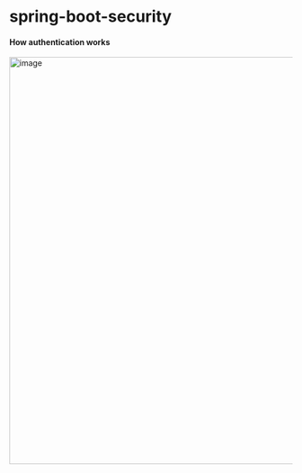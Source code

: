 # spring-boot-security


#### How authentication works

<img width="723" alt="image" src="https://user-images.githubusercontent.com/75382121/157696875-9a148d78-b1de-4876-adbf-332f6a65a83f.png">
